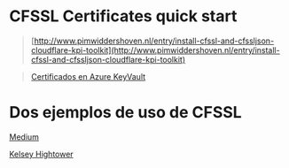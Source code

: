 # CFSSL Certificates quick start

> [http://www.pimwiddershoven.nl/entry/install-cfssl-and-cfssljson-cloudflare-kpi-toolkit](http://www.pimwiddershoven.nl/entry/install-cfssl-and-cfssljson-cloudflare-kpi-toolkit)

> [Certificados en Azure KeyVault](https://www.noelbundick.com/posts/importing-certificates-to-key-vault/)


# Dos ejemplos de uso de CFSSL 

[Medium](https://medium.com/@rob.blackbourn/how-to-use-cfssl-to-create-self-signed-certificates-d55f76ba5781)

[Kelsey Hightower](https://github.com/kelseyhightower/kubernetes-the-hard-way/blob/master/docs/04-certificate-authority.md)
